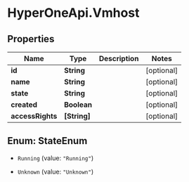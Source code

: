 # HyperOneApi.Vmhost

## Properties
Name | Type | Description | Notes
------------ | ------------- | ------------- | -------------
**id** | **String** |  | [optional] 
**name** | **String** |  | [optional] 
**state** | **String** |  | [optional] 
**created** | **Boolean** |  | [optional] 
**accessRights** | **[String]** |  | [optional] 


<a name="StateEnum"></a>
## Enum: StateEnum


* `Running` (value: `"Running"`)

* `Unknown` (value: `"Unknown"`)




